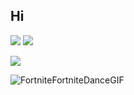 ## Hi 
<img src="https://upload.wikimedia.org/wikipedia/commons/thumb/a/a0/Fortnite_logo_2.svg/330px-Fortnite_logo_2.svg.png">  <img src="https://upload.wikimedia.org/wikipedia/commons/archive/6/60/20210605083104%21XVideos_logo.svg">
<gif src="https://giph[y.com/gifs/things-url-aboot-duzpaTbCUy9Vu">

<img src="https://giphy.com/gifs/things-url-aboot-duzpaTbCUy9Vu">

![FortniteFortniteDanceGIF](https://github.com/user-attachments/assets/32ae4885-5804-4e4f-b50b-d62696bb4c79)

